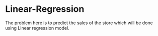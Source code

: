 # Linear-Regression
The problem here is to predict the sales of the store which will be done using Linear regression model.

